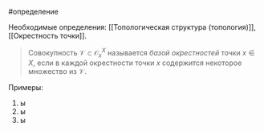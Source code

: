 #определение 

Необходимые определения: [[Топологическая структура (топология)]], [[Окрестность точки]].

>Совокупность $\mathcal{V} \subset \mathcal{O}^X_x$ называется *базой окрестностей* точки $x \in X$, если в каждой окрестности точки $x$ содержится некоторое множество из $\mathcal{V}$.

Примеры:
1) ы
2) ы
3) ы